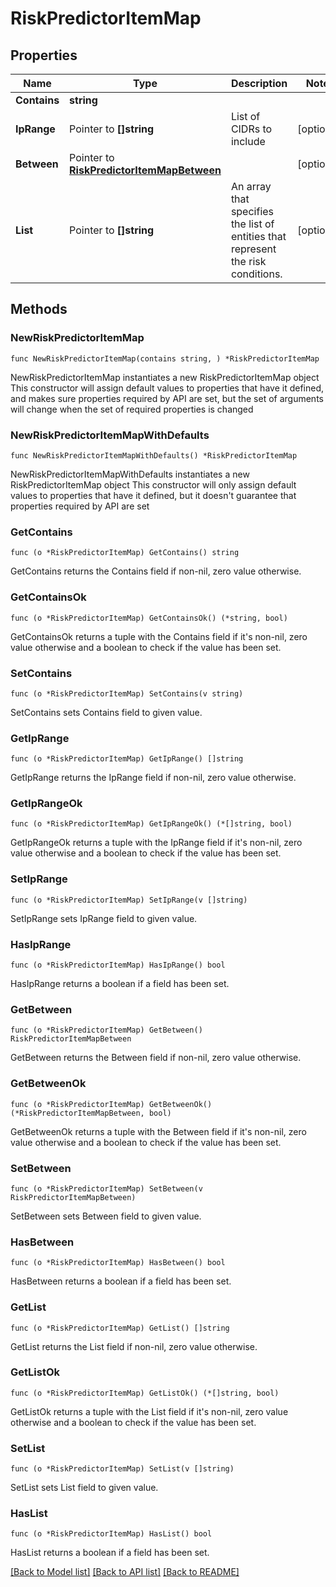 # RiskPredictorItemMap

## Properties

Name | Type | Description | Notes
------------ | ------------- | ------------- | -------------
**Contains** | **string** |  | 
**IpRange** | Pointer to **[]string** | List of CIDRs to include | [optional] 
**Between** | Pointer to [**RiskPredictorItemMapBetween**](RiskPredictorItemMapBetween.md) |  | [optional] 
**List** | Pointer to **[]string** | An array that specifies the list of entities that represent the risk conditions. | [optional] 

## Methods

### NewRiskPredictorItemMap

`func NewRiskPredictorItemMap(contains string, ) *RiskPredictorItemMap`

NewRiskPredictorItemMap instantiates a new RiskPredictorItemMap object
This constructor will assign default values to properties that have it defined,
and makes sure properties required by API are set, but the set of arguments
will change when the set of required properties is changed

### NewRiskPredictorItemMapWithDefaults

`func NewRiskPredictorItemMapWithDefaults() *RiskPredictorItemMap`

NewRiskPredictorItemMapWithDefaults instantiates a new RiskPredictorItemMap object
This constructor will only assign default values to properties that have it defined,
but it doesn't guarantee that properties required by API are set

### GetContains

`func (o *RiskPredictorItemMap) GetContains() string`

GetContains returns the Contains field if non-nil, zero value otherwise.

### GetContainsOk

`func (o *RiskPredictorItemMap) GetContainsOk() (*string, bool)`

GetContainsOk returns a tuple with the Contains field if it's non-nil, zero value otherwise
and a boolean to check if the value has been set.

### SetContains

`func (o *RiskPredictorItemMap) SetContains(v string)`

SetContains sets Contains field to given value.


### GetIpRange

`func (o *RiskPredictorItemMap) GetIpRange() []string`

GetIpRange returns the IpRange field if non-nil, zero value otherwise.

### GetIpRangeOk

`func (o *RiskPredictorItemMap) GetIpRangeOk() (*[]string, bool)`

GetIpRangeOk returns a tuple with the IpRange field if it's non-nil, zero value otherwise
and a boolean to check if the value has been set.

### SetIpRange

`func (o *RiskPredictorItemMap) SetIpRange(v []string)`

SetIpRange sets IpRange field to given value.

### HasIpRange

`func (o *RiskPredictorItemMap) HasIpRange() bool`

HasIpRange returns a boolean if a field has been set.

### GetBetween

`func (o *RiskPredictorItemMap) GetBetween() RiskPredictorItemMapBetween`

GetBetween returns the Between field if non-nil, zero value otherwise.

### GetBetweenOk

`func (o *RiskPredictorItemMap) GetBetweenOk() (*RiskPredictorItemMapBetween, bool)`

GetBetweenOk returns a tuple with the Between field if it's non-nil, zero value otherwise
and a boolean to check if the value has been set.

### SetBetween

`func (o *RiskPredictorItemMap) SetBetween(v RiskPredictorItemMapBetween)`

SetBetween sets Between field to given value.

### HasBetween

`func (o *RiskPredictorItemMap) HasBetween() bool`

HasBetween returns a boolean if a field has been set.

### GetList

`func (o *RiskPredictorItemMap) GetList() []string`

GetList returns the List field if non-nil, zero value otherwise.

### GetListOk

`func (o *RiskPredictorItemMap) GetListOk() (*[]string, bool)`

GetListOk returns a tuple with the List field if it's non-nil, zero value otherwise
and a boolean to check if the value has been set.

### SetList

`func (o *RiskPredictorItemMap) SetList(v []string)`

SetList sets List field to given value.

### HasList

`func (o *RiskPredictorItemMap) HasList() bool`

HasList returns a boolean if a field has been set.


[[Back to Model list]](../README.md#documentation-for-models) [[Back to API list]](../README.md#documentation-for-api-endpoints) [[Back to README]](../README.md)


